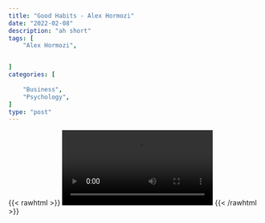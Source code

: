 ```yaml
---
title: "Good Habits - Alex Hormozi"
date: "2022-02-08"
description: "ah short"
tags: [
    "Alex Hormozi",


]
categories: [
    
    "Business",
    "Psychology",
]
type: "post"
---
```

{{< rawhtml >}}
    <video width="auto" height="auto" controls>
        <source src="https://clips.dev00ps.com/Alex%20Hormozi/good%20habits.mp4" type="video/mp4"> 
    </video>
{{< /rawhtml >}}